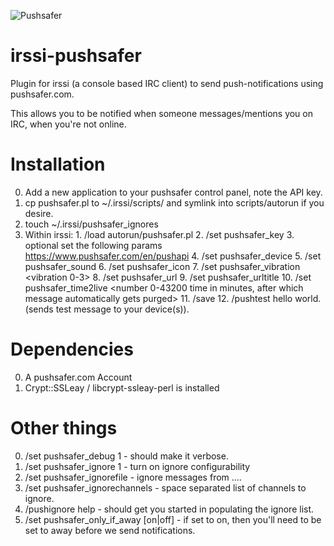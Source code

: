 ![Pushsafer](https://www.pushsafer.com/de/assets/logos/logo.png)
# irssi-pushsafer

Plugin for irssi (a console based IRC client) to send push-notifications using pushsafer.com.

This allows you to be notified when someone messages/mentions you on IRC, 
when you're not online.

# Installation

  0. Add a new application to your pushsafer control panel, note the API key.
  1. cp pushsafer.pl to ~/.irssi/scripts/ and symlink into scripts/autorun if you desire.
  2. touch ~/.irssi/pushsafer_ignores
  2. Within irssi: 
    1. /load autorun/pushsafer.pl
    2. /set pushsafer_key <your pushsafer private or alias key>
    3. optional set the following params https://www.pushsafer.com/en/pushapi
    4. /set pushsafer_device <device or device group id>
    5. /set pushsafer_sound <sound number>
    6. /set pushsafer_icon <icon number>
    7. /set pushsafer_vibration <vibration 0-3>
    8. /set pushsafer_url <optional url>
    9. /set pushsafer_urltitle <optional url title>
    10. /set pushsafer_time2live <number 0-43200 time in minutes, after which message automatically gets purged>
    11. /save
    12. /pushtest hello world. (sends test message to your device(s)).


# Dependencies

  0. A pushsafer.com Account
  1. Crypt::SSLeay / libcrypt-ssleay-perl is installed 

# Other things 

  0. /set pushsafer_debug 1 - should make it verbose.
  1. /set pushsafer_ignore 1 - turn on ignore configurability
  2. /set pushsafer_ignorefile - ignore messages from ....
  3. /set pushsafer_ignorechannels - space separated list of channels to ignore.
  4. /pushignore help - should get you started in populating the ignore list.
  5. /set pushsafer_only_if_away [on|off] - if set to on, then you'll 
        need to be set to away before we send notifications.
